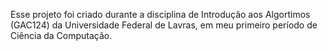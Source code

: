 Esse projeto foi criado durante a disciplina de Introdução aos Algortimos (GAC124) da Universidade Federal de Lavras, em meu primeiro período de Ciência da Computação.
